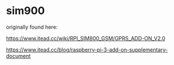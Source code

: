# sim900

originally found here:

https://www.itead.cc/wiki/RPI_SIM800_GSM/GPRS_ADD-ON_V2.0

https://www.itead.cc/blog/raspberry-pi-3-add-on-supplementary-document

